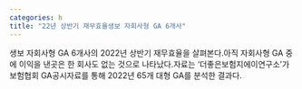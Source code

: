```yaml
---
categories: h
title: "22년 상반기 재무효율생보 자회사형 GA 6개사"
---
```

생보 자회사형 GA 6개사의 2022년 상반기 재무효율을 살펴본다.아직 자회사형 GA 중에 이익을 낸곳은 한 회사도 없는 것으로 나타났다.자료는 ‘더좋은보험지에이연구소’가 보험협회 GA공시자료를 통해 2022년 65개 대형 GA를 분석한 결과다.